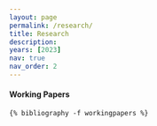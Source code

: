 ```yaml
---
layout: page
permalink: /research/
title: Research
description:
years: [2023]
nav: true
nav_order: 2
---
```

<!-- _pages/publications.md -->

#### Working Papers

<div class="publications">

    {% bibliography -f workingpapers %}

</div>

<!-- <div class="unpublished">

{%- for y in page.years %}
  {% bibliography -f workingpapers -q @*[year={{y}}]* %}
{% endfor %}

</div> -->
